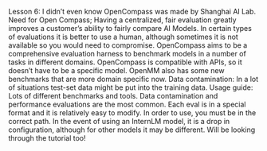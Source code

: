 Lesson 6:
I didn’t even know OpenCompass was made by Shanghai AI Lab.
Need for Open Compass;
Having a centralized, fair evaluation greatly improves a customer’s ability to fairly compare AI Models. 
In certain types of evaluations it is better to use a human, although sometimes it is not available so you would need to compromise. 
OpenCompass aims to be a comprehensive evaluation harness to benchmark models in a number of tasks in different domains.
OpenCompass is compatible with APIs, so it doesn’t have to be a specific model. 
OpenMM also has some new benchmarks that are more domain specific now.
Data contamination:
In a lot of situations test-set data might be put into the training data. 
Usage guide:
Lots of different benchmarks and tools. Data contamination and performance evaluations are the most common. Each eval is in a special format and it is relatively easy to modify. In order to use, you must be in the correct path. 
In the event of using an InternLM model, it is a drop in configuration, although for other models it may be different.
Will be looking through the tutorial too!
